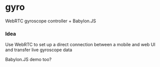 # gyro
WebRTC gyroscope controller + Babylon.JS

### Idea

Use WebRTC to set up a direct connection between a mobile and web UI and transfer live gyroscope data

Babylon.JS demo too?